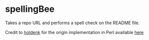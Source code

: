 spellingBee
============

Takes a repo URL and performs a spell check on the README file. <br>

Credit to [holdenk](https://github.com/holdenk) for the origin implementation in Perl available [here](https://github.com/holdenk/holdensmagicalunicorn)
